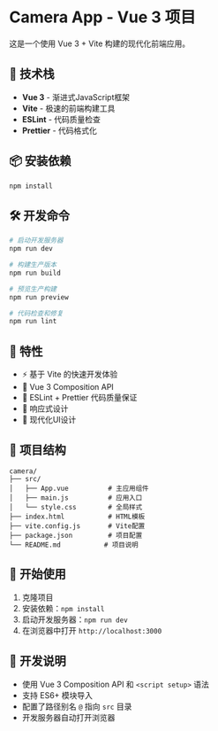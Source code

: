 # Camera App - Vue 3 项目

这是一个使用 Vue 3 + Vite 构建的现代化前端应用。

## 🚀 技术栈

- **Vue 3** - 渐进式JavaScript框架
- **Vite** - 极速的前端构建工具
- **ESLint** - 代码质量检查
- **Prettier** - 代码格式化

## 📦 安装依赖

```bash
npm install
```

## 🛠️ 开发命令

```bash
# 启动开发服务器
npm run dev

# 构建生产版本
npm run build

# 预览生产构建
npm run preview

# 代码检查和修复
npm run lint
```

## 🌟 特性

- ⚡ 基于 Vite 的快速开发体验
- 🎯 Vue 3 Composition API
- 🔧 ESLint + Prettier 代码质量保证
- 📱 响应式设计
- 🎨 现代化UI设计

## 📁 项目结构

```
camera/
├── src/
│   ├── App.vue          # 主应用组件
│   ├── main.js          # 应用入口
│   └── style.css        # 全局样式
├── index.html           # HTML模板
├── vite.config.js       # Vite配置
├── package.json         # 项目配置
└── README.md           # 项目说明
```

## 🚀 开始使用

1. 克隆项目
2. 安装依赖：`npm install`
3. 启动开发服务器：`npm run dev`
4. 在浏览器中打开 `http://localhost:3000`

## 📝 开发说明

- 使用 Vue 3 Composition API 和 `<script setup>` 语法
- 支持 ES6+ 模块导入
- 配置了路径别名 `@` 指向 `src` 目录
- 开发服务器自动打开浏览器
